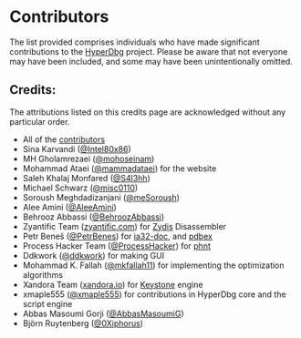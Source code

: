 # Contributors

The list provided comprises individuals who have made significant contributions to the [HyperDbg](https://hyperdbg.org) project. Please be aware that not everyone may have been included, and some may have been unintentionally omitted.

## Credits:

The attributions listed on this credits page are acknowledged without any particular order.

- All of the [contributors](https://github.com/HyperDbg/HyperDbg/graphs/contributors)
- Sina Karvandi ([@Intel80x86](https://twitter.com/Intel80x86))
- MH Gholamrezaei ([@mohoseinam](https://twitter.com/mohoseinam))
- Mohammad Ataei ([@mammadataei](https://twitter.com/mammadataei)) for the website
- Saleh Khalaj Monfared ([@S4l3hh](https://twitter.com/S4l3hh))
- Michael Schwarz ([@misc0110](https://twitter.com/misc0110))
- Soroush Meghdadizanjani ([@meSoroush](https://twitter.com/meSoroush))
- Alee Amini ([@AleeAmini](https://twitter.com/AleeAmini))
- Behrooz Abbassi ([@BehroozAbbassi](https://twitter.com/BehroozAbbassi))
- Zyantific Team ([zyantific.com](https://zyantific.com)) for [Zydis](https://zydis.re) Disassembler
- Petr Beneš ([@PetrBenes](https://twitter.com/PetrBenes)) for [ia32-doc](https://github.com/ia32-doc/ia32-doc), and [pdbex](https://github.com/wbenny/pdbex)
- Process Hacker Team ([@ProcessHacker](https://twitter.com/processhacker)) for [phnt](https://github.com/processhacker/phnt)
- Ddkwork ([@ddkwork](https://github.com/ddkwork)) for making GUI
- Mohammad K. Fallah ([@mkfallah11](https://github.com/mkfallah11)) for implementing the optimization algorithms
- Xandora Team ([xandora.io](https://www.xandora.io)) for [Keystone](https://github.com/keystone-engine/keystone) engine
- xmaple555 ([@xmaple555](https://github.com/xmaple555)) for contributions in HyperDbg core and the script engine
- Abbas Masoumi Gorji ([@AbbasMasoumiG](https://twitter.com/AbbasMasoumiG))
- Björn Ruytenberg ([@0Xiphorus](https://twitter.com/0Xiphorus))
